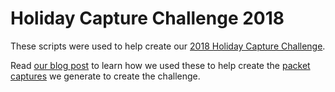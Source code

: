 # Holiday Capture Challenge 2018

These scripts were used to help create our
[2018 Holiday Capture Challenge](https://cloudshark.io/news/2018-12-14-holiday-capture-challenge-2018/).

Read [our blog post](https://cloudshark.io/articles/how-to-build-capture-challenges/)
to learn how we used these to help create the 
[packet captures](https://www.cloudshark.org/collections/b_iI4RbCBglrUdkrIQV6aQ)
we generate to create the challenge.
